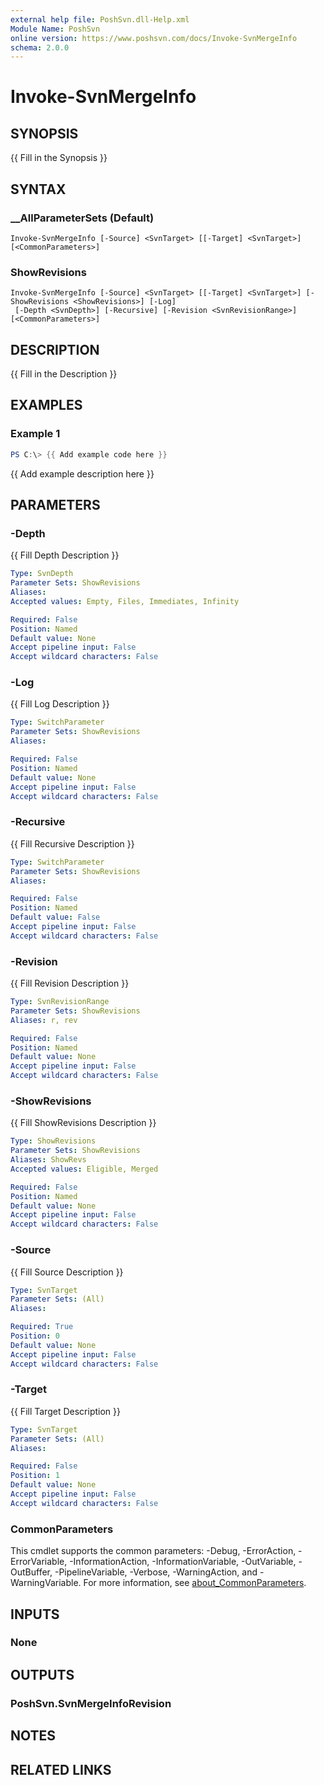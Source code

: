 ```yaml
---
external help file: PoshSvn.dll-Help.xml
Module Name: PoshSvn
online version: https://www.poshsvn.com/docs/Invoke-SvnMergeInfo
schema: 2.0.0
---
```


# Invoke-SvnMergeInfo

## SYNOPSIS
{{ Fill in the Synopsis }}

## SYNTAX

### __AllParameterSets (Default)
```
Invoke-SvnMergeInfo [-Source] <SvnTarget> [[-Target] <SvnTarget>] [<CommonParameters>]
```

### ShowRevisions
```
Invoke-SvnMergeInfo [-Source] <SvnTarget> [[-Target] <SvnTarget>] [-ShowRevisions <ShowRevisions>] [-Log]
 [-Depth <SvnDepth>] [-Recursive] [-Revision <SvnRevisionRange>] [<CommonParameters>]
```

## DESCRIPTION
{{ Fill in the Description }}

## EXAMPLES

### Example 1
```powershell
PS C:\> {{ Add example code here }}
```

{{ Add example description here }}

## PARAMETERS

### -Depth
{{ Fill Depth Description }}

```yaml
Type: SvnDepth
Parameter Sets: ShowRevisions
Aliases:
Accepted values: Empty, Files, Immediates, Infinity

Required: False
Position: Named
Default value: None
Accept pipeline input: False
Accept wildcard characters: False
```

### -Log
{{ Fill Log Description }}

```yaml
Type: SwitchParameter
Parameter Sets: ShowRevisions
Aliases:

Required: False
Position: Named
Default value: None
Accept pipeline input: False
Accept wildcard characters: False
```

### -Recursive
{{ Fill Recursive Description }}

```yaml
Type: SwitchParameter
Parameter Sets: ShowRevisions
Aliases:

Required: False
Position: Named
Default value: False
Accept pipeline input: False
Accept wildcard characters: False
```

### -Revision
{{ Fill Revision Description }}

```yaml
Type: SvnRevisionRange
Parameter Sets: ShowRevisions
Aliases: r, rev

Required: False
Position: Named
Default value: None
Accept pipeline input: False
Accept wildcard characters: False
```

### -ShowRevisions
{{ Fill ShowRevisions Description }}

```yaml
Type: ShowRevisions
Parameter Sets: ShowRevisions
Aliases: ShowRevs
Accepted values: Eligible, Merged

Required: False
Position: Named
Default value: None
Accept pipeline input: False
Accept wildcard characters: False
```

### -Source
{{ Fill Source Description }}

```yaml
Type: SvnTarget
Parameter Sets: (All)
Aliases:

Required: True
Position: 0
Default value: None
Accept pipeline input: False
Accept wildcard characters: False
```

### -Target
{{ Fill Target Description }}

```yaml
Type: SvnTarget
Parameter Sets: (All)
Aliases:

Required: False
Position: 1
Default value: None
Accept pipeline input: False
Accept wildcard characters: False
```

### CommonParameters
This cmdlet supports the common parameters: -Debug, -ErrorAction, -ErrorVariable, -InformationAction, -InformationVariable, -OutVariable, -OutBuffer, -PipelineVariable, -Verbose, -WarningAction, and -WarningVariable. For more information, see [about_CommonParameters](http://go.microsoft.com/fwlink/?LinkID=113216).

## INPUTS

### None

## OUTPUTS

### PoshSvn.SvnMergeInfoRevision

## NOTES

## RELATED LINKS
